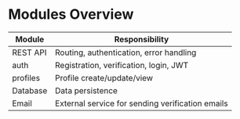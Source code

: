 # Modules Overview

| Module   | Responsibility                                   |
|----------|--------------------------------------------------|
| REST API | Routing, authentication, error handling          |
| auth     | Registration, verification, login, JWT           |
| profiles | Profile create/update/view                       |
| Database | Data persistence                                 |
| Email    | External service for sending verification emails |
